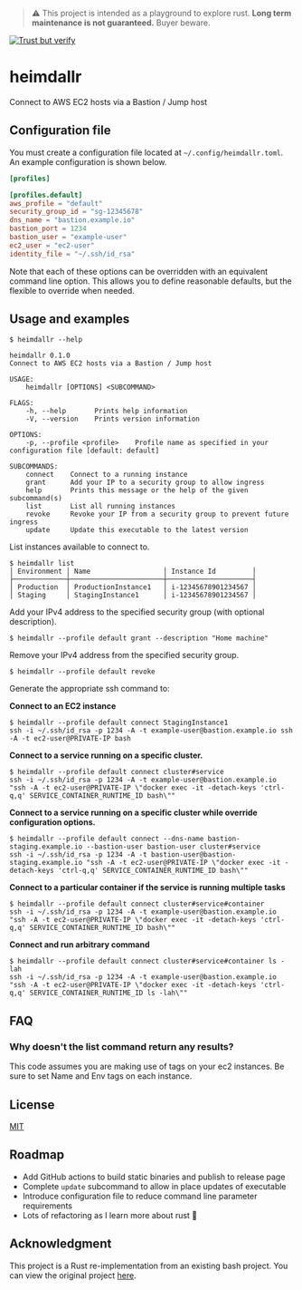> :warning: This project is intended as a playground to explore rust. **Long
> term maintenance is not guaranteed.** Buyer beware.

[![Trust but verify](https://github.com/keelerm84/heimdallr/actions/workflows/trust-but-verify.yml/badge.svg)](https://github.com/keelerm84/deploy/actions/workflows/trust-but-verify.yml)

# heimdallr

Connect to AWS EC2 hosts via a Bastion / Jump host

## Configuration file

You must create a configuration file located at `~/.config/heimdallr.toml`. An
example configuration is shown below.

```toml
[profiles]

[profiles.default]
aws_profile = "default"
security_group_id = "sg-12345678"
dns_name = "bastion.example.io"
bastion_port = 1234
bastion_user = "example-user"
ec2_user = "ec2-user"
identity_file = "~/.ssh/id_rsa"
```

Note that each of these options can be overridden with an equivalent command
line option. This allows you to define reasonable defaults, but the flexible to
override when needed.

## Usage and examples

```console
$ heimdallr --help

heimdallr 0.1.0
Connect to AWS EC2 hosts via a Bastion / Jump host

USAGE:
    heimdallr [OPTIONS] <SUBCOMMAND>

FLAGS:
    -h, --help       Prints help information
    -V, --version    Prints version information

OPTIONS:
    -p, --profile <profile>    Profile name as specified in your configuration file [default: default]

SUBCOMMANDS:
    connect    Connect to a running instance
    grant      Add your IP to a security group to allow ingress
    help       Prints this message or the help of the given subcommand(s)
    list       List all running instances
    revoke     Revoke your IP from a security group to prevent future ingress
    update     Update this executable to the latest version
```

List instances available to connect to.

```console
$ heimdallr list
│ Environment │ Name                  │ Instance Id         │
├─────────────┼───────────────────────┼─────────────────────┤
│ Production  │ ProductionInstance1   │ i-12345678901234567 │
│ Staging     │ StagingInstance1      │ i-12345678901234567 │
```

Add your IPv4 address to the specified security group (with optional description).

```console
$ heimdallr --profile default grant --description "Home machine"
```

Remove your IPv4 address from the specified security group.

```console
$ heimdallr --profile default revoke
```

Generate the appropriate ssh command to:

**Connect to an EC2 instance**

```console
$ heimdallr --profile default connect StagingInstance1
ssh -i ~/.ssh/id_rsa -p 1234 -A -t example-user@bastion.example.io ssh -A -t ec2-user@PRIVATE-IP bash
```

**Connect to a service running on a specific cluster.**

```console
$ heimdallr --profile default connect cluster#service
ssh -i ~/.ssh/id_rsa -p 1234 -A -t example-user@bastion.example.io "ssh -A -t ec2-user@PRIVATE-IP \"docker exec -it -detach-keys 'ctrl-q,q' SERVICE_CONTAINER_RUNTIME_ID bash\""
```

**Connect to a service running on a specific cluster while override configuration options.**

```console
$ heimdallr --profile default connect --dns-name bastion-staging.example.io --bastion-user bastion-user cluster#service
ssh -i ~/.ssh/id_rsa -p 1234 -A -t bastion-user@bastion-staging.example.io "ssh -A -t ec2-user@PRIVATE-IP \"docker exec -it -detach-keys 'ctrl-q,q' SERVICE_CONTAINER_RUNTIME_ID bash\""
```

**Connect to a particular container if the service is running multiple tasks**

```console
$ heimdallr --profile default connect cluster#service#container
ssh -i ~/.ssh/id_rsa -p 1234 -A -t example-user@bastion.example.io "ssh -A -t ec2-user@PRIVATE-IP \"docker exec -it -detach-keys 'ctrl-q,q' SERVICE_CONTAINER_RUNTIME_ID bash\""
```

**Connect and run arbitrary command**

```console
$ heimdallr --profile default connect cluster#service#container ls -lah
ssh -i ~/.ssh/id_rsa -p 1234 -A -t example-user@bastion.example.io "ssh -A -t ec2-user@PRIVATE-IP \"docker exec -it -detach-keys 'ctrl-q,q' SERVICE_CONTAINER_RUNTIME_ID ls -lah\""
```

## FAQ

### Why doesn't the list command return any results?

This code assumes you are making use of tags on your ec2 instances. Be sure to
set Name and Env tags on each instance.

## License

[MIT](./LICENSE.md)

## Roadmap

- Add GitHub actions to build static binaries and publish to release page
- Complete `update` subcommand to allow in place updates of executable
- Introduce configuration file to reduce command line parameter requirements
- Lots of refactoring as I learn more about rust :crab:

## Acknowledgment

This project is a Rust re-implementation from an existing bash project. You can view
the original project [here][heimdall].

[heimdall]: https://github.com/needcaffeine/heimdall
